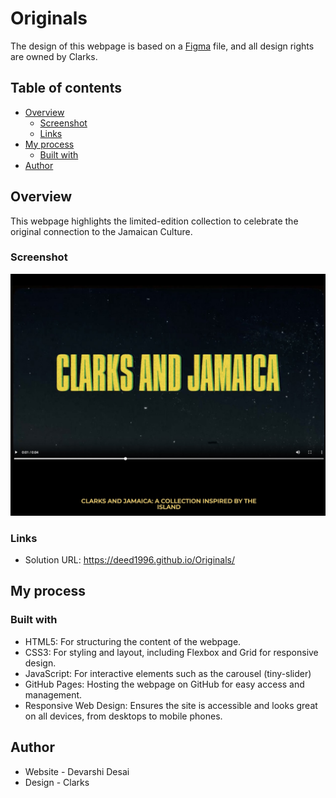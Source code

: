 # Originals

The design of this webpage is based on a <a href="https://www.figma.com/design/pAwb5k359nQtUUecAamuPH/Untitled?node-id=1-157&t=c7P3PKtUDt0brorU-1" target="_blank">Figma</a> file, and all design rights are owned by Clarks.


## Table of contents

- [Overview](#overview)
  - [Screenshot](#screenshot)
  - [Links](#links)
- [My process](#my-process)
  - [Built with](#built-with)
- [Author](#author)

## Overview
This webpage highlights the limited-edition collection to celebrate the original connection to the Jamaican Culture.

### Screenshot

![](img/screenshot.jpeg)

### Links

- Solution URL: <a href="https://deed1996.github.io/Originals/" target="_blank">https://deed1996.github.io/Originals/</a>

## My process

### Built with

- HTML5: For structuring the content of the webpage.
- CSS3: For styling and layout, including Flexbox and Grid for responsive design.
- JavaScript: For interactive elements such as the carousel (tiny-slider)
- GitHub Pages: Hosting the webpage on GitHub for easy access and management.
- Responsive Web Design: Ensures the site is accessible and looks great on all devices, from desktops to mobile phones.

## Author

- Website - Devarshi Desai
- Design - Clarks
